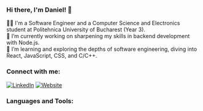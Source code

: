 ### Hi there, I'm Daniel! 👋

👨‍💻 I'm a Software Engineer and a Computer Science and Electronics student at Politehnica University of Bucharest (Year 3).  
🔭 I’m currently working on sharpening my skills in backend development with Node.js.  
🌱 I’m learning and exploring the depths of software engineering, diving into React, JavaScript, CSS, and C/C++.

### Connect with me:
[![LinkedIn](https://img.shields.io/badge/LinkedIn-0077B5?style=for-the-badge&logo=linkedin&logoColor=white)](https://www.linkedin.com/in/daniel-en3mydev/)
[![Website](https://img.shields.io/badge/website-000000?style=for-the-badge&logo=About.me&logoColor=white)](https://www.linkedin.com/in/daniel-en3mydev/)



### Languages and Tools:

<!--
**[YourGitHubUsername/YourGitHubUsername]** is a ✨ _special_ ✨ repository because its `README.md` (this file) appears on your GitHub profile.
-->


<!--
**en3mydev/en3mydev** is a ✨ _special_ ✨ repository because its `README.md` (this file) appears on your GitHub profile.

Here are some ideas to get you started:

- 🔭 I’m currently working on ...
- 🌱 I’m currently learning ...
- 👯 I’m looking to collaborate on ...
- 🤔 I’m looking for help with ...
- 💬 Ask me about ...
- 📫 How to reach me: ...
- 😄 Pronouns: ...
- ⚡ Fun fact: ...
-->
